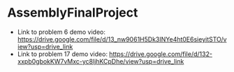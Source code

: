# AssemblyFinalProject

- Link to problem 6 demo video: https://drive.google.com/file/d/13_nw9061H5Dk3INYe4ht0E6sieyitSTO/view?usp=drive_link
- Link to problem 17 demo video: https://drive.google.com/file/d/132-xxpb0gbokKW7vMxc-yc8ljhKCpDhe/view?usp=drive_link
